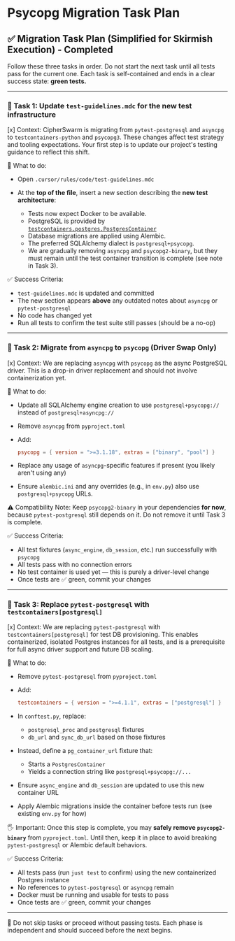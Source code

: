 # Psycopg Migration Task Plan

## ✅ Migration Task Plan (Simplified for Skirmish Execution) - Completed

Follow these three tasks in order. Do not start the next task until all tests pass for the current one. Each task is self-contained and ends in a clear success state: **green tests.**

---

### 🧪 Task 1: Update `test-guidelines.mdc` for the new test infrastructure

\[x\] Context:
CipherSwarm is migrating from `pytest-postgresql` and `asyncpg` to `testcontainers-python` and `psycopg3`. These changes affect test strategy and tooling expectations. Your first step is to update our project's testing guidance to reflect this shift.

🔧 What to do:

- Open `.cursor/rules/code/test-guidelines.mdc`

- At the **top of the file**, insert a new section describing the **new test architecture**:

    - Tests now expect Docker to be available.
    - PostgreSQL is provided by [`testcontainers.postgres.PostgresContainer`](https://testcontainers-python.readthedocs.io/en/latest/modules/postgres.html)
    - Database migrations are applied using Alembic.
    - The preferred SQLAlchemy dialect is `postgresql+psycopg`.
    - We are gradually removing `asyncpg` and `psycopg2-binary`, but they must remain until the test container transition is complete (see note in Task 3).

✅ Success Criteria:

- `test-guidelines.mdc` is updated and committed
- The new section appears **above** any outdated notes about `asyncpg` or `pytest-postgresql`
- No code has changed yet
- Run all tests to confirm the test suite still passes (should be a no-op)

---

### 🐘 Task 2: Migrate from `asyncpg` to `psycopg` (Driver Swap Only)

\[x\] Context:
We are replacing `asyncpg` with `psycopg` as the async PostgreSQL driver. This is a drop-in driver replacement and should not involve containerization yet.

🔧 What to do:

- Update all SQLAlchemy engine creation to use `postgresql+psycopg://` instead of `postgresql+asyncpg://`

- Remove `asyncpg` from `pyproject.toml`

- Add:

    ```toml
    psycopg = { version = ">=3.1.18", extras = ["binary", "pool"] }
    ```

- Replace any usage of `asyncpg`-specific features if present (you likely aren't using any)

- Ensure `alembic.ini` and any overrides (e.g., in `env.py`) also use `postgresql+psycopg` URLs.

⚠️ Compatibility Note:
Keep `psycopg2-binary` in your dependencies **for now**, because `pytest-postgresql` still depends on it. Do not remove it until Task 3 is complete.

✅ Success Criteria:

- All test fixtures (`async_engine`, `db_session`, etc.) run successfully with `psycopg`
- All tests pass with no connection errors
- No test container is used yet — this is purely a driver-level change
- Once tests are ✅ green, commit your changes

---

### 🧪 Task 3: Replace `pytest-postgresql` with `testcontainers[postgresql]`

\[x\] Context:
We are replacing `pytest-postgresql` with `testcontainers[postgresql]` for test DB provisioning. This enables containerized, isolated Postgres instances for all tests, and is a prerequisite for full async driver support and future DB scaling.

🔧 What to do:

- Remove `pytest-postgresql` from `pyproject.toml`

- Add:

    ```toml
    testcontainers = { version = ">=4.1.1", extras = ["postgresql"] }
    ```

- In `conftest.py`, replace:

    - `postgresql_proc` and `postgresql` fixtures
    - `db_url` and `sync_db_url` based on those fixtures

- Instead, define a `pg_container_url` fixture that:

    - Starts a `PostgresContainer`
    - Yields a connection string like `postgresql+psycopg://...`

- Ensure `async_engine` and `db_session` are updated to use this new container URL

- Apply Alembic migrations inside the container before tests run (see existing `env.py` for how)

🖐 Important:
Once this step is complete, you may **safely remove `psycopg2-binary`** from `pyproject.toml`. Until then, keep it in place to avoid breaking `pytest-postgresql` or Alembic default behaviors.

✅ Success Criteria:

- All tests pass (run `just test` to confirm) using the new containerized Postgres instance
- No references to `pytest-postgresql` or `asyncpg` remain
- Docker must be running and usable for tests to pass
- Once tests are ✅ green, commit your changes

---

🛑 Do not skip tasks or proceed without passing tests. Each phase is independent and should succeed before the next begins.

